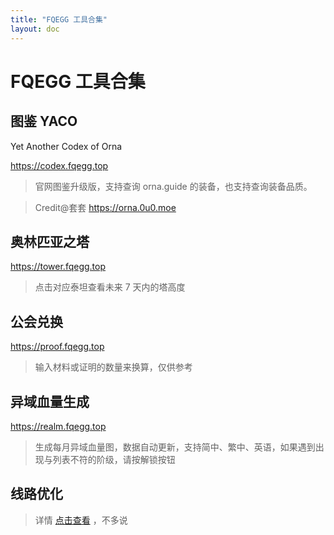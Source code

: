 ```yaml
---
title: "FQEGG 工具合集"
layout: doc
---
```


# FQEGG 工具合集

## 图鉴 YACO

Yet Another Codex of Orna

https://codex.fqegg.top

> 官网图鉴升级版，支持查询 orna.guide 的装备，也支持查询装备品质。

> Credit@套套 https://orna.0u0.moe

## 奥林匹亚之塔

https://tower.fqegg.top

> 点击对应泰坦查看未来 7 天内的塔高度

## 公会兑换

https://proof.fqegg.top

> 输入材料或证明的数量来换算，仅供参考

## 异域血量生成

https://realm.fqegg.top

> 生成每月异域血量图，数据自动更新，支持简中、繁中、英语，如果遇到出现与列表不符的阶级，请按解锁按钮

## 线路优化

> 详情 [点击查看](/posts/tools/playorna-cf-yxip/) ，不多说

